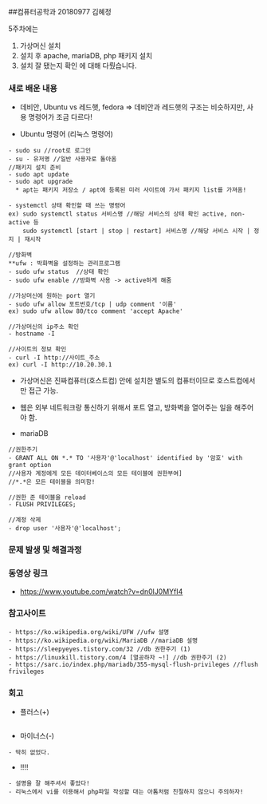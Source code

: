 ##컴퓨터공학과 20180977 김혜정

5주차에는 
1. 가상머신 설치
2. 설치 후 apache, mariaDB, php 패키지 설치
3. 설치 잘 됐는지 확인
에 대해 다뤘습니다.

### 새로 배운 내용
* 데비안, Ubuntu vs 레드햇, fedora 
  => 데비안과 레드햇의 구조는 비슷하지만, 사용 명령어가 조금 다르다!

* Ubuntu 명령어 (리눅스 명령어)
```
- sudo su //root로 로그인
- su - 유저명 //일반 사용자로 돌아옴
//패키지 설치 준비
- sudo apt update 
- sudo apt upgrade 
  * apt는 패키지 저장소 / apt에 등록된 미러 사이트에 가서 패키지 list를 가져옴!
  
- systemctl 상태 확인할 때 쓰는 명령어
ex) sudo systemctl status 서비스명 //해당 서비스의 상태 확인 active, non-active 등
    sudo systemctl [start | stop | restart] 서비스명 //해당 서비스 시작 | 정지 | 재시작

//방화벽
**ufw : 박화벽을 설정하는 관리프로그램
- sudo ufw status  //상태 확인
- sudo ufw enable //방화벽 사용 -> active하게 해줌

//가상머신에 원하는 port 열기
- sudo ufw allow 포트번호/tcp | udp comment '이름'
ex) sudo ufw allow 80/tco comment 'accept Apache'

//가상머신의 ip주소 확인
- hostname -I

//사이트의 정보 확인
- curl -I http://사이트_주소
ex) curl -I http://10.20.30.1

```

* 가상머신은 진짜컴퓨터(호스트컴) 안에 설치한 별도의 컴퓨터이므로 호스트컴에서만 접근 가능.
* 웹은 외부 네트워크랑 통신하기 위해서 포트 열고, 방화벽을 열어주는 일을 해주어야 함.

* mariaDB
```
//권한주기
- GRANT ALL ON *.* TO '사용자'@'localhost' identified by '암호' with grant option
//사용자 계정에게 모든 데이터베이스의 모든 테이블에 권한부여]
//*.*은 모든 테이블을 의미함!

//권한 준 테이블을 reload
- FLUSH PRIVILEGES;

//계정 삭제
- drop user '사용자'@'localhost';
```

### 문제 발생 및 해결과정

### 동영상 링크
- https://www.youtube.com/watch?v=dn0lJ0MYfI4

### 참고사이트
```
- https://ko.wikipedia.org/wiki/UFW //ufw 설명
- https://ko.wikipedia.org/wiki/MariaDB //mariaDB 설명
- https://sleepyeyes.tistory.com/32 //db 권한주기 (1)
- https://linuxkill.tistory.com/4 [열공하자 ~!] //db 권한주기 (2) 
- https://sarc.io/index.php/mariadb/355-mysql-flush-privileges //flush frivileges
```

### 회고

* 플러스(+)
```
```

* 마이너스(-)
```
- 딱히 없었다.  
```

* !!!!
```
- 설명을 잘 해주셔서 좋았다! 
- 리눅스에서 vi를 이용해서 php파일 작성할 대는 아톰처럼 친절하지 않으니 주의하자! 
  ```
